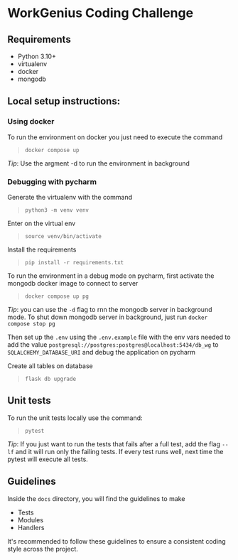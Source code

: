 # WorkGenius Coding Challenge

## Requirements

- Python 3.10+
- virtualenv
- docker
- mongodb

## Local setup instructions:

### Using docker

To run the environment on docker you just need to execute
the command

> `docker compose up`

*Tip*: Use the argment -d to run the environment in background

### Debugging with pycharm

Generate the virtualenv with the command
> `python3 -m venv venv`

Enter on the virtual env
> `source venv/bin/activate`

Install the requirements
> `pip install -r requirements.txt`

To run the environment in a debug mode on pycharm,
first activate the mongodb docker image to connect to server

> `docker compose up pg`

*Tip*: you can use the `-d` flag to
rnn the mongodb server in background mode.
To shut down mongodb server in background,
just run `docker compose stop pg`

Then set up the `.env` using the `.env.example` file with the env vars needed to add the value
`postgresql://postgres:postgres@localhost:5434/db_wg` to `SQLALCHEMY_DATABASE_URI`
and debug the application on pycharm


Create all tables on database
> `flask db upgrade`

## Unit tests

To run the unit tests locally use the command:

> `pytest`

*Tip*: If you just want to run the tests that fails after a
full test, add the flag `--lf` and it will run only the failing tests.
If every test runs well, next time the pytest will execute all tests.

## Guidelines

Inside the `docs` directory, you will find the guidelines to make
- Tests
- Modules
- Handlers

It's recommended to follow these guidelines to ensure a consistent coding style across the project.
